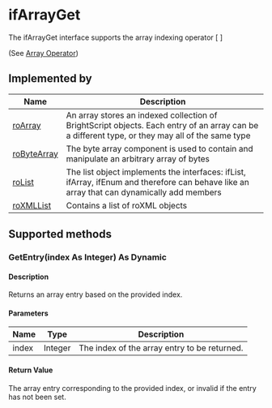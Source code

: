 ifArrayGet
==========

The ifArrayGet interface supports the array indexing operator \[ \]

(See [Array Operator](/docs/references/brightscript/language/expressions-variables-types.md#effects-of-type-conversions-on-accuracy "Array Operator"))

Implemented by
--------------

| Name | Description |
| --- | --- |
| [roArray](/docs/references/brightscript/components/roarray.md "roArray") | An array stores an indexed collection of BrightScript objects. Each entry of an array can be a different type, or they may all of the same type |
| [roByteArray](/docs/references/brightscript/components/robytearray.md "roByteArray") | The byte array component is used to contain and manipulate an arbitrary array of bytes |
| [roList](/docs/references/brightscript/components/rolist.md "roList") | The list object implements the interfaces: ifList, ifArray, ifEnum and therefore can behave like an array that can dynamically add members |
| [roXMLList](/docs/references/brightscript/components/roxmllist.md "roXMLList") | Contains a list of roXML objects |

Supported methods
-----------------

### GetEntry(index As Integer) As Dynamic

#### Description

Returns an array entry based on the provided index.

#### Parameters

| Name | Type | Description |
| --- | --- | --- |
| index | Integer | The index of the array entry to be returned. |

#### Return Value

The array entry corresponding to the provided index, or invalid if the entry has not been set.